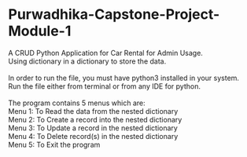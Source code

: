 # Purwadhika-Capstone-Project-Module-1
A CRUD Python Application for Car Rental for Admin Usage. <br/>
Using dictionary in a dictionary to store the data. <br/>
<br/>
In order to run the file, you must have python3 installed in your system.<br/>
Run the file either from terminal or from any IDE for python.<br/>
<br/>
The program contains 5 menus which are:<br/>
Menu 1: To Read the data from the nested dictionary<br/>
Menu 2: To Create a record into the nested dictionary<br/>
Menu 3: To Update a record in the nested dictionary<br/>
Menu 4: To Delete record(s) in the nested dictionary<br/>
Menu 5: To Exit the program
